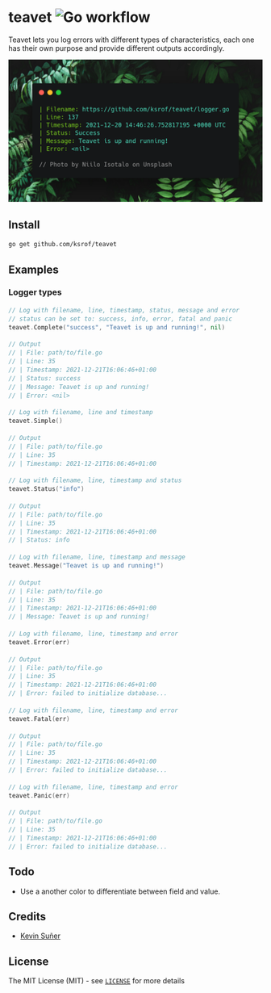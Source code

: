 # teavet ![Go workflow](https://github.com/ksrof/teavet/actions/workflows/go.yml/badge.svg)

Teavet lets you log errors with different types of characteristics, each one has their own purpose and provide different outputs accordingly.

![Teavet](./teavet.png)

## Install
```bash
go get github.com/ksrof/teavet
```

## Examples

### Logger types
```go
// Log with filename, line, timestamp, status, message and error
// status can be set to: success, info, error, fatal and panic
teavet.Complete("success", "Teavet is up and running!", nil)

// Output
// | File: path/to/file.go
// | Line: 35
// | Timestamp: 2021-12-21T16:06:46+01:00
// | Status: success
// | Message: Teavet is up and running!
// | Error: <nil>

// Log with filename, line and timestamp
teavet.Simple()

// Output
// | File: path/to/file.go
// | Line: 35
// | Timestamp: 2021-12-21T16:06:46+01:00

// Log with filename, line, timestamp and status
teavet.Status("info")

// Output
// | File: path/to/file.go
// | Line: 35
// | Timestamp: 2021-12-21T16:06:46+01:00
// | Status: info

// Log with filename, line, timestamp and message
teavet.Message("Teavet is up and running!")

// Output
// | File: path/to/file.go
// | Line: 35
// | Timestamp: 2021-12-21T16:06:46+01:00
// | Message: Teavet is up and running!

// Log with filename, line, timestamp and error
teavet.Error(err)

// Output
// | File: path/to/file.go
// | Line: 35
// | Timestamp: 2021-12-21T16:06:46+01:00
// | Error: failed to initialize database...

// Log with filename, line, timestamp and error
teavet.Fatal(err)

// Output
// | File: path/to/file.go
// | Line: 35
// | Timestamp: 2021-12-21T16:06:46+01:00
// | Error: failed to initialize database...

// Log with filename, line, timestamp and error
teavet.Panic(err)

// Output
// | File: path/to/file.go
// | Line: 35
// | Timestamp: 2021-12-21T16:06:46+01:00
// | Error: failed to initialize database...
```

## Todo

* Use a another color to differentiate between field and value.

## Credits

* [Kevin Suñer](https://github.com/ksrof)

## License

The MIT License (MIT) - see [`LICENSE`](https://github.com/ksrof/teavet/LICENSE) for more details